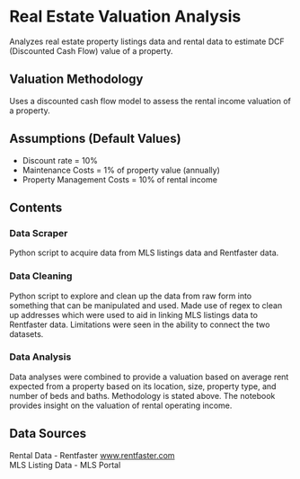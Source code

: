# Real Estate Valuation Analysis
Analyzes real estate property listings data and rental data to estimate DCF (Discounted Cash Flow) value of a property.

## Valuation Methodology
Uses a discounted cash flow model to assess the rental income valuation of a property.

## Assumptions (Default Values)
* Discount rate = 10%
* Maintenance Costs = 1% of property value (annually)
* Property Management Costs = 10% of rental income

## Contents

### Data Scraper
Python script to acquire data from MLS listings data and Rentfaster data.

### Data Cleaning
Python script to explore and clean up the data from raw form into something that can be manipulated and used. Made use of regex to clean up addresses which were used to aid in linking MLS listings data to Rentfaster data. Limitations were seen in the ability to connect the two datasets.

### Data Analysis
Data analyses were combined to provide a valuation based on average rent expected from a property based on its location, size, property type, and number of beds and baths. Methodology is stated above. The notebook provides insight on the valuation of rental operating income.

## Data Sources
Rental Data - Rentfaster www.rentfaster.com <br>
MLS Listing Data - MLS Portal 
